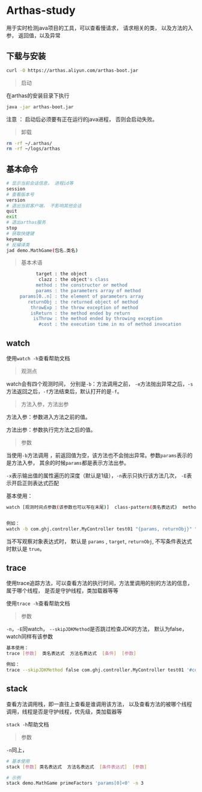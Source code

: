 # Arthas-study

用于实时检测java项目的工具，可以查看慢请求， 请求相关的类， 以及方法的入参， 返回值，以及异常 



## 下载与安装

```bash
curl -O https://arthas.aliyun.com/arthas-boot.jar
```



> 启动

在arthas的安装目录下执行

```bash
java -jar arthas-boot.jar
```

注意 ： 启动后必须要有正在运行的java进程， 否则会启动失败。

> 卸载

```bash
rm -rf ~/.arthas/
rm -rf ~/logs/arthas
```



## 基本命令



```bash
# 显示当前会话信息， 进程id等
session 
# 查看版本号 
version 
# 退出当前客户端， 不影响其他会话
quit
exit
# 退出arthas服务
stop
# 获取快捷键
keymap
# 反编译类
jad demo.MathGame(包名.类名)
```





> 基本术语

```bash
           target : the object                                                                                                                     
            clazz : the object's class                                                                                                             
           method : the constructor or method                                                                                                      
           params : the parameters array of method                                                                                                 
     params[0..n] : the element of parameters array                                                                                                
        returnObj : the returned object of method                                                                                                  
         throwExp : the throw exception of method                                                                                                  
         isReturn : the method ended by return                                                                                                     
          isThrow : the method ended by throwing exception                                                                                         
            #cost : the execution time in ms of method invocation 
```



## watch



使用`watch -h`查看帮助文档

> 观测点

watch会有四个观测时间， 分别是`-b`：方法调用之前， `-e`方法抛出异常之后，`-s`方法返回之后，`-f`方法结束后，默认打开的是`-f`。



> 方法入参，方法出参

方法入参：参数进入方法之前的值。

方法出参：参数执行完方法之后的值。 



> 参数

当使用`-b`方法调用 ，前返回值为空，该方法也不会抛出异常。参数`params`表示的是方法入参， 其余的时候`params`都是表示方法出参。



`-x`表示输出值的属性遍历的深度（默认是1级），`-n`表示只执行该方法几次， `-E`表示开启正则表达式匹配

基本使用：

```bash
watch [观测时间点参数(该参数也可以写在末尾)]  class-pattern(类名表达式)  method-pattern(方法名表达式)   [express(观察对象表达式)]   [condition-express(条件)]   [参数（-x, -n, -b, -s等）]


例如：
watch -b com.ghj.controller.MyController test01 "{params, returnObj}" "true" -x 4
```



当不写观察对象表达式时， 默认是 `params` , `target`, `returnObj`, 不写条件表达式时默认是 `true`。



## trace

使用trace追踪方法，可以查看方法的执行时间，方法里调用的别的方法的信息， 属于哪个线程， 是否是守护线程，类加载器等等

使用`trace -h`查看帮助文档



> 参数

`-n`，`-E`同watch， `--skipJDKMethod`是否跳过检查JDK的方法， 默认为false， watch同样有该参数

```bash
基本使用：
trace [参数]  类名表达式  方法名表达式  [条件]  [参数]

例如：
trace --skipJDKMethod false com.ghj.controller.MyController test01 '#cost>0'
```



## stack

查看方法调用栈，即一直往上查看是谁调用该方法， 以及查看方法的被哪个线程调用，线程是否是守护线程，优先级，类加载器等

`stack -h`帮助文档



> 参数

`-n`同上，



```bash
# 基本使用
stack [参数] 类名表达式  方法名表达式  [条件表达式]  [参数]

# 示例
stack demo.MathGame primeFactors 'params[0]<0' -n 3
```






